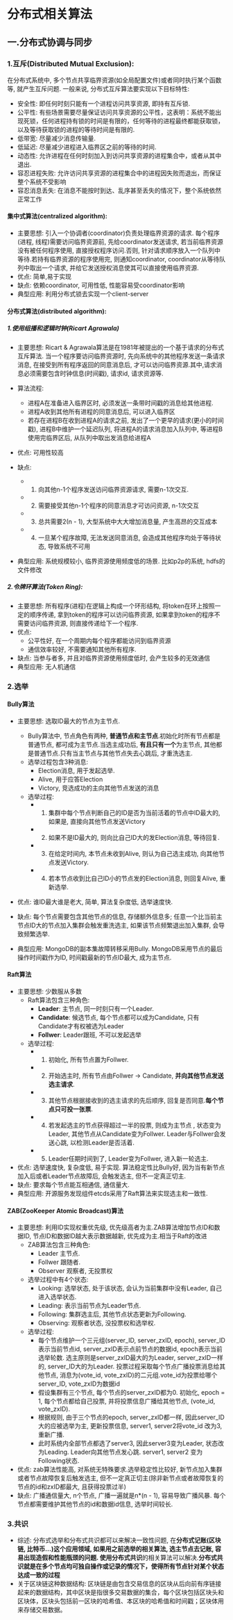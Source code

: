 # 分布式相关算法

## 一.分布式协调与同步
### 1.互斥(Distributed Mutual Exclusion):
在分布式系统中, 多个节点共享临界资源(如全局配置文件)或者同时执行某个函数等, 就产生互斥问题.
一般来说, 分布式互斥算法要实现以下目标特性:
- 安全性: 即任何时刻只能有一个进程访问共享资源, 即持有互斥锁.
- 公平性: 有些场景需要尽量保证访问共享资源的公平性，这表明：系统不能出现死锁，任何进程持有锁的时间是有限的，任何等待的进程最终都能获取锁，以及等待获取锁的进程的等待时间是有限的.
- 低带宽: 尽量减少消息传输量.
- 低延迟: 尽量减少进程进入临界区之前的等待的时间.
- 动态性: 允许进程在任何时刻加入到访问共享资源的进程集合中，或者从其中退出.
- 容忍进程失败: 允许访问共享资源的进程集合中的进程因失败而退出，而保证整个系统不受影响
- 容忍消息丢失: 在消息不能按时到达、乱序甚至丢失的情况下，整个系统依然正常工作

#### 集中式算法(centralized algorithm):
- 主要思想: 引入一个协调者(coordinator)负责处理临界资源的请求. 每个程序(进程, 线程)需要访问临界资源前, 先给coordinator发送请求, 若当前临界资源没有被任何程序使用, 直接授权程序访问.否则, 针对请求顺序放入一个队列中等待.若持有临界资源的程序使用完, 则通知coordinator, coordinator从等待队列中取出一个请求, 并给它发送授权消息使其可以直接使用临界资源.
- 优点: 简单,易于实现
- 缺点: 依赖coordinator, 可用性低, 性能容易受coordinator影响
- 典型应用: 利用分布式锁去实现一个client-server


#### 分布式算法(distributed algorithm):

##### 1.使用组播和逻辑时钟(Ricart Agrawala) 
- 主要思想: Ricart & Agrawala算法是在1981年被提出的一个基于请求的分布式互斥算法. 当一个程序要访问临界资源时, 先向系统中的其他程序发送一条请求消息, 在接受到所有程序返回的同意消息后, 才可以访问临界资源.其中,请求消息必须需要包含时钟信息(时间戳), 请求id, 请求资源等.
- 算法流程:
    - 进程A在准备进入临界区时, 必须发送一条带时间戳的消息给其他进程.
    - 进程A收到其他所有进程的同意消息后, 可以进入临界区
    - 若存在进程B在收到进程A的请求之前, 发出了一个更早的请求(更小的时间戳), 进程B中维护一个延迟队列, 将进程A的请求消息加入队列中, 等进程B使用完临界区后, 从队列中取出发消息给进程A

- 优点: 可用性较高
- 缺点: 
    - 1. 向其他n-1个程序发送访问临界资源请求, 需要n-1次交互. 
    - 2. 需要接受其他n-1个程序的同意消息才可访问资源, n-1次交互
    - 3. 总共需要2(n - 1), 大型系统中大大增加消息量, 产生高昂的交互成本
    - 4. 一旦某个程序故障, 无法发送同意消息, 会造成其他程序均处于等待状态, 导致系统不可用
- 典型应用: 系统规模较小, 临界资源使用频度低的场景. 比如p2p的系统, hdfs的文件修改

##### 2.令牌环算法(Token Ring):
- 主要思想: 所有程序(进程)在逻辑上构成一个环形结构, 将token在环上按照一定的顺序传递, 拿到token的程序可以访问临界资源, 如果拿到token的程序不需要访问临界资源, 则直接传递给下一个程序.
- 优点: 
    - 公平性好, 在一个周期内每个程序都能访问到临界资源
    - 通信效率较好, 不需要通知其他所有程序.
- 缺点: 当参与者多, 并且对临界资源使用频度低时, 会产生较多的无效通信
- 典型应用: 无人机通信


### 2.选举

#### Bully算法
- 主要思想: 选取ID最大的节点为主节点.
    - Bully算法中, 节点角色有两种, **普通节点和主节点**.初始化时所有节点都是普通节点, 都可成为主节点.当选主成功后, **有且只有一个**为主节点, 其他都是普通节点.只有当主节点与其他节点失去心跳后, 才重洗选主.
    - 选举过程包含3种消息:
        - Election消息, 用于发起选举.
        - Alive, 用于应答Election
        - Victory, 竞选成功的主向其他节点发送的消息
    - 选举过程:
        - 1. 集群中每个节点判断自己的ID是否为当前活着的节点中ID最大的, 如果是, 直接向其他节点发送Victory
        - 2. 如果不是ID最大的, 则向比自己ID大的发Election消息, 等待回复.
        - 3. 在给定时间内, 本节点未收到Alive, 则认为自己选主成功, 向其他节点发送Victory.
        - 4. 若本节点收到比自己ID小的节点发的Election消息, 则回复Alive, 重新选举.

- 优点: 谁ID最大谁是老大, 简单, 算法复杂度低, 选举速度快.
- 缺点: 每个节点需要包含其他节点的信息, 存储额外信息多; 任意一个比当前主节点ID大的节点加入集群会触发重洗选主, 如果该节点频繁退出加入集群, 会导致频繁选举.
- 典型应用: MongoDB的副本集故障转移采用Bully. MongoDB采用节点的最后操作时间戳作为ID, 时间戳最新的节点ID最大, 成为主节点.

#### Raft算法
- 主要思想: 少数服从多数
    - Raft算法包含三种角色:
        - **Leader**: 主节点, 同一时刻只有一个Leader.
        - **Candidate**: 候选节点, 每个节点都可以成为Candidate, 只有Candidate才有权被选为Leader
        - **Follwer**: Leader跟班, 不可以发起选举
    - 选举过程:
        - 1. 初始化, 所有节点置为Follwer.
        - 2. 开始选主时, 所有节点由Follwer -> Candidate, **并向其他节点发送选主请求**.
        - 3. 其他节点根据接收到的选主请求的先后顺序, 回复是否同意.**每个节点只可投一张票**.
        - 4. 若发起选主的节点获得超过一半的投票, 则成为主节点 , 状态变为Leader, 其他节点从Candidate变为Follwer. Leader与Follwer会发送心跳, 以检测Leader是否活着.
        - 5. Leader任期时间到了, Leader变为Follwer, 进入新一轮选主.
- 优点: 选举速度快, 复杂度低, 易于实现. 算法稳定性比Bully好, 因为当有新节点加入后或者Leader节点故障后, 会触发选主, 但不一定真正切主.
- 缺点: 要求每个节点能互相通信, 通信量大.
- 典型应用: 开源服务发现组件etcds采用了Raft算法来实现选主和一致性.

#### ZAB(ZooKeeper Atomic Broadcast)算法
- 主要思想: 利用ID实现权重优先级, 优先级高者为主.ZAB算法增加节点ID和数据ID, 节点ID和数据ID越大表示数据越新, 优先成为主.相当于Raft的改进
    - ZAB算法包含三种角色:
        - Leader 主节点.
        - Follwer 跟随者.
        - Observer 观察者, 无投票权
    - 选举过程中有4个状态:
        - Looking: 选举状态, 处于该状态, 会认为当前集群中没有Leader, 自己进入选举状态.
        - Leading: 表示当前节点为Leader节点.
        - Following: 集群选主后, 其他节点状态更新为Following.
        - Observing: 观察者状态, 没投票权和选举权.
    - 选举过程:
        - 每个节点维护一个三元组(server_ID, server_zxID, epoch), server_ID表示当前节点id, server_zxID表示点前节点的数据id, epoch表示当前选举轮数. 选主原则是server_zxID最大的为Leader, server_zxID一样的, server_ID大的为Leader. 投票过程采取每个节点广播投票消息给其他节点, 消息为(vote_id, vote_zxID)的二元组.vote_id为投票给哪个server_ID, vote_zxID为数据id
        - 假设集群有三个节点, 每个节点的server_zxID都为0. 初始化, epoch = 1, 每个节点都给自己投票, 并将投票信息广播给其他节点, (vote_id, vote_zxID).
        - 根据规则, 由于三个节点的epoch, server_zxID都一样, 因此server_ID大的应被选举为主, 更新投票信息, server1, server2将vote_id 改为3, 重新广播.
        - 此时系统内全部节点都选了server3,  因此server3变为Leader, 状态改为Leading. Leader向其他节点发心跳. server1, server2 变为Following状态.
- 优点: zab算法性能高, 对系统无特殊要求.选举稳定性比较好, 新节点加入集群或者节点故障恢复后触发选主, 但不一定真正切主(除非新节点或者故障恢复的节点的id和zxID都最大, 且获得投票过半)
- 缺点: 广播通信量大, n个节点, 广播一遍就是n\*(n - 1), 容易导致广播风暴. 每个节点都需要维护其他节点的id和数据id信息, 选举时间较长.

### 3.共识
- 综述: 分布式选举和分布式共识都可以来解决一致性问题, 在**分布式记账(区块链, 比特币...)**这个应用领域, 如果用之前选举的相关算法, 选主节点去记账, 容易出现造假和性能瓶颈的问题. 使用**分布式共识**的相关算法可以解决.**分布式共识就是在多个节点均可独自操作或记录的情况下，使得所有节点针对某个状态达成一致的过程**
- 关于区块链这种数据结构: 区块链是由包含交易信息的区块从后向前有序链接起来的数据结构，其中区块是指很多交易数据的集合，每个区块包括区块头和区块体，区块头包括前一区块的哈希值、本区块的哈希值和时间戳；区块体用来存储交易数据。 
